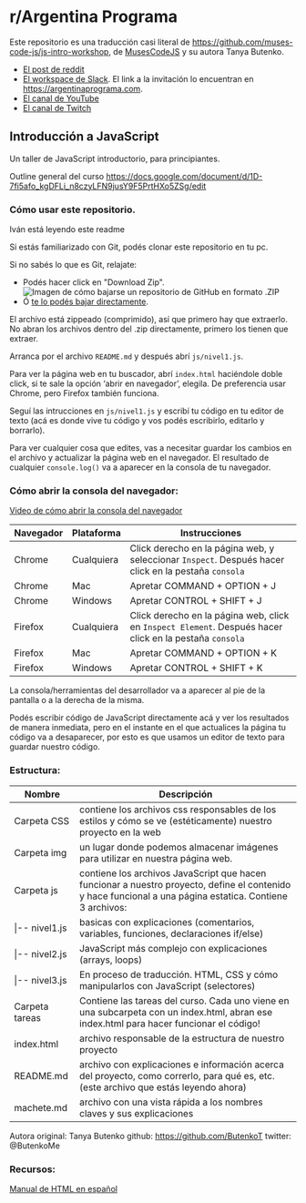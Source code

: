 # r/Argentina Programa

Este repositorio es una traducción casi literal de https://github.com/muses-code-js/js-intro-workshop, de [MusesCodeJS](https://musescodejs.org/) y su autora Tanya Butenko.

* [El post de reddit](https://www.reddit.com/r/argentina/comments/d9wzkh/alguno_que_ande_corto_de_guita_pero_muy/)
* [El workspace de Slack](https://rargentinaprograma.slack.com). El link a la invitación lo encuentran en https://argentinaprograma.com.
* [El canal de YouTube](https://www.youtube.com/channel/UCXfQLgiBQPIzBp8-nRsG0KA)
* [El canal de Twitch](https://www.twitch.tv/rargentinaprograma/)

## Introducción a JavaScript

Un taller de JavaScript introductorio, para principiantes.

Outline general del curso https://docs.google.com/document/d/1D-7fi5afo_kgDFLi_n8czyLFN9jusY9F5PrtHXo5ZSg/edit


### Cómo usar este repositorio.

Iván está leyendo este readme

Si estás familiarizado con Git, podés clonar este repositorio en tu pc.

Si no sabés lo que es Git, relajate:
* Podés hacer click en "Download Zip". ![Imagen de cómo bajarse un repositorio de GitHub en formato .ZIP](https://github.com/r-argentina-programa/introduccion-a-js/raw/master/doc/download_repo.png "Download Repo")
* Ó [te lo podés bajar directamente](https://github.com/r-argentina-programa/introduccion-a-js/archive/master.zip).

El archivo está zippeado (comprimido), así que primero hay que extraerlo. No abran los archivos dentro del .zip directamente, primero los tienen que extraer.

Arranca por el archivo `README.md` y después abrí `js/nivel1.js`.

Para ver la página web en tu buscador, abrí `index.html` haciéndole doble click, si te sale la opción ‘abrir en navegador’, elegila. De preferencia usar Chrome, pero Firefox también funciona.

Seguí las intrucciones en `js/nivel1.js` y escribí tu código en tu editor de texto (acá es donde vive tu código y vos podés escribirlo, editarlo y borrarlo).

Para ver cualquier cosa que edites, vas a necesitar guardar los cambios en el archivo y actualizar la página web en el navegador. El resultado de cualquier `console.log()` va a aparecer en la consola de tu navegador.

### Cómo abrir la consola del navegador:

[Video de cómo abrir la consola del navegador](https://drive.google.com/file/d/1-prYGV0u4CF5MJ-GInW38pVy7Ew-ke1P/view)

| Navegador | Plataforma | Instrucciones | 
| ----------- | -------- | ------------------ | 
| Chrome | Cualquiera | Click derecho en la página web, y seleccionar `Inspect`. Después hacer click en la pestaña `consola` | 
| Chrome | Mac | Apretar COMMAND + OPTION + J | 
| Chrome | Windows | Apretar CONTROL + SHIFT + J | 
| Firefox | Cualquiera | Click derecho en la página web, click en `Inspect Element`. Después hacer click en la pestaña `consola` | 
| Firefox | Mac | Apretar COMMAND + OPTION + K | 
| Firefox | Windows | Apretar CONTROL + SHIFT + K | 

La consola/herramientas del desarrollador va a aparecer al pie de la pantalla o a la derecha de la misma.

Podés escribir código de JavaScript directamente acá y ver los resultados de manera inmediata, pero en el instante en el que actualices la página tu código va a desaparecer, por esto es que usamos un editor de texto para guardar nuestro código.

### Estructura:

|Nombre|Descripción|
|----|----|
|Carpeta CSS|contiene los archivos css responsables de los estilos y cómo se ve (estéticamente) nuestro proyecto en la web|
|Carpeta img|un lugar donde podemos almacenar imágenes para utilizar en nuestra página web.|
|Carpeta js|contiene los archivos JavaScript que hacen funcionar a nuestro proyecto, define el contenido y hace funcional a una página estatica. Contiene 3 archivos:|
|\|-- nivel1.js|basicas con explicaciones (comentarios, variables, funciones, declaraciones if/else)|
|\|-- nivel2.js|JavaScript más complejo con explicaciones (arrays, loops)|
|\|-- nivel3.js|En proceso de traducción. HTML, CSS y cómo manipularlos con JavaScript (selectores)|
|Carpeta tareas|Contiene las tareas del curso. Cada uno viene en una subcarpeta con un index.html, abran ese index.html para hacer funcionar el código!|
|index.html|archivo responsable de la estructura de nuestro proyecto|
|README.md|archivo con explicaciones e información acerca del proyecto, como correrlo, para qué es, etc. (este archivo que estás leyendo ahora)|
|machete.md|archivo con una vista rápida a los nombres claves y sus explicaciones|


Autora original: Tanya Butenko github: https://github.com/ButenkoT twitter: @ButenkoMe

### Recursos:

[Manual de HTML en español](https://github.com/zetta102/html-handbook-es)
